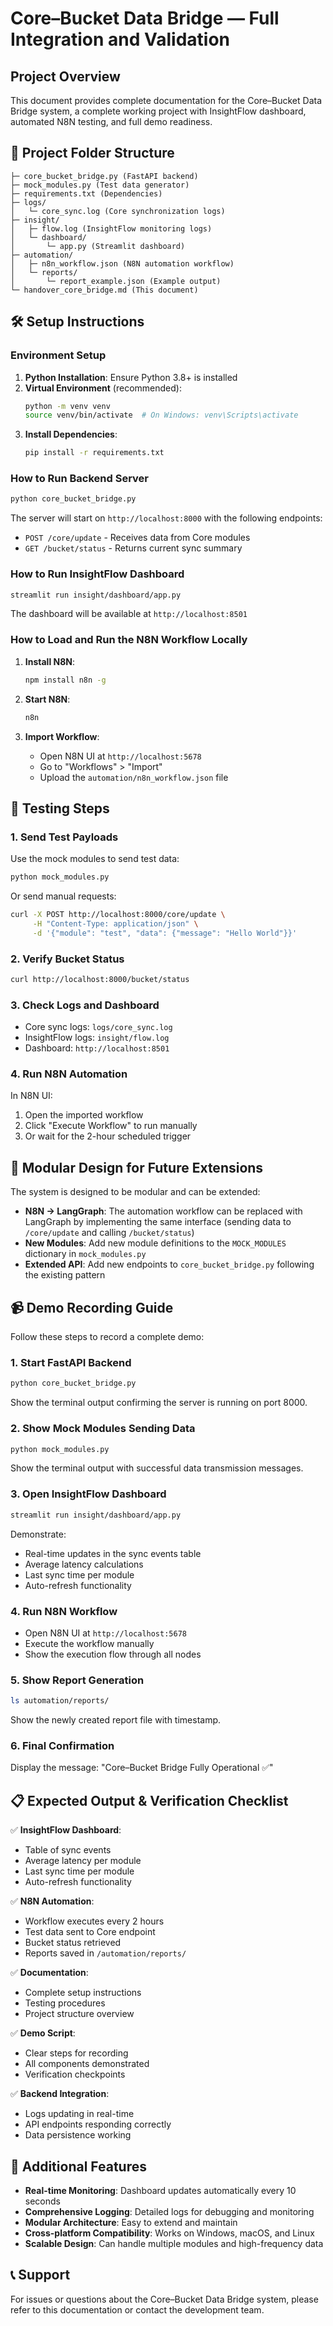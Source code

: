 # Core–Bucket Data Bridge — Full Integration and Validation

## Project Overview

This document provides complete documentation for the Core–Bucket Data Bridge system, a complete working project with InsightFlow dashboard, automated N8N testing, and full demo readiness.

## 📁 Project Folder Structure

```
├─ core_bucket_bridge.py (FastAPI backend)
├─ mock_modules.py (Test data generator)
├─ requirements.txt (Dependencies)
├─ logs/
│   └─ core_sync.log (Core synchronization logs)
├─ insight/
│   ├─ flow.log (InsightFlow monitoring logs)
│   └─ dashboard/
│       └─ app.py (Streamlit dashboard)
├─ automation/
│   ├─ n8n_workflow.json (N8N automation workflow)
│   └─ reports/
│       └─ report_example.json (Example output)
└─ handover_core_bridge.md (This document)
```

## 🛠 Setup Instructions

### Environment Setup

1. **Python Installation**: Ensure Python 3.8+ is installed
2. **Virtual Environment** (recommended):
   ```bash
   python -m venv venv
   source venv/bin/activate  # On Windows: venv\Scripts\activate
   ```
3. **Install Dependencies**:
   ```bash
   pip install -r requirements.txt
   ```

### How to Run Backend Server

```bash
python core_bucket_bridge.py
```

The server will start on `http://localhost:8000` with the following endpoints:
- `POST /core/update` - Receives data from Core modules
- `GET /bucket/status` - Returns current sync summary

### How to Run InsightFlow Dashboard

```bash
streamlit run insight/dashboard/app.py
```

The dashboard will be available at `http://localhost:8501`

### How to Load and Run the N8N Workflow Locally

1. **Install N8N**:
   ```bash
   npm install n8n -g
   ```

2. **Start N8N**:
   ```bash
   n8n
   ```

3. **Import Workflow**:
   - Open N8N UI at `http://localhost:5678`
   - Go to "Workflows" > "Import"
   - Upload the `automation/n8n_workflow.json` file

## 🧪 Testing Steps

### 1. Send Test Payloads

Use the mock modules to send test data:
```bash
python mock_modules.py
```

Or send manual requests:
```bash
curl -X POST http://localhost:8000/core/update \
     -H "Content-Type: application/json" \
     -d '{"module": "test", "data": {"message": "Hello World"}}'
```

### 2. Verify Bucket Status

```bash
curl http://localhost:8000/bucket/status
```

### 3. Check Logs and Dashboard

- Core sync logs: `logs/core_sync.log`
- InsightFlow logs: `insight/flow.log`
- Dashboard: `http://localhost:8501`

### 4. Run N8N Automation

In N8N UI:
1. Open the imported workflow
2. Click "Execute Workflow" to run manually
3. Or wait for the 2-hour scheduled trigger

## 🔧 Modular Design for Future Extensions

The system is designed to be modular and can be extended:

- **N8N → LangGraph**: The automation workflow can be replaced with LangGraph by implementing the same interface (sending data to `/core/update` and calling `/bucket/status`)
- **New Modules**: Add new module definitions to the `MOCK_MODULES` dictionary in `mock_modules.py`
- **Extended API**: Add new endpoints to `core_bucket_bridge.py` following the existing pattern

## 📹 Demo Recording Guide

Follow these steps to record a complete demo:

### 1. Start FastAPI Backend
```bash
python core_bucket_bridge.py
```
Show the terminal output confirming the server is running on port 8000.

### 2. Show Mock Modules Sending Data
```bash
python mock_modules.py
```
Show the terminal output with successful data transmission messages.

### 3. Open InsightFlow Dashboard
```bash
streamlit run insight/dashboard/app.py
```
Demonstrate:
- Real-time updates in the sync events table
- Average latency calculations
- Last sync time per module
- Auto-refresh functionality

### 4. Run N8N Workflow
- Open N8N UI at `http://localhost:5678`
- Execute the workflow manually
- Show the execution flow through all nodes

### 5. Show Report Generation
```bash
ls automation/reports/
```
Show the newly created report file with timestamp.

### 6. Final Confirmation
Display the message: "Core–Bucket Bridge Fully Operational ✅"

## 📋 Expected Output & Verification Checklist

✅ **InsightFlow Dashboard**:
- Table of sync events
- Average latency per module
- Last sync time per module
- Auto-refresh functionality

✅ **N8N Automation**:
- Workflow executes every 2 hours
- Test data sent to Core endpoint
- Bucket status retrieved
- Reports saved in `/automation/reports/`

✅ **Documentation**:
- Complete setup instructions
- Testing procedures
- Project structure overview

✅ **Demo Script**:
- Clear steps for recording
- All components demonstrated
- Verification checkpoints

✅ **Backend Integration**:
- Logs updating in real-time
- API endpoints responding correctly
- Data persistence working

## 🚀 Additional Features

- **Real-time Monitoring**: Dashboard updates automatically every 10 seconds
- **Comprehensive Logging**: Detailed logs for debugging and monitoring
- **Modular Architecture**: Easy to extend and maintain
- **Cross-platform Compatibility**: Works on Windows, macOS, and Linux
- **Scalable Design**: Can handle multiple modules and high-frequency data

## 📞 Support

For issues or questions about the Core–Bucket Data Bridge system, please refer to this documentation or contact the development team.